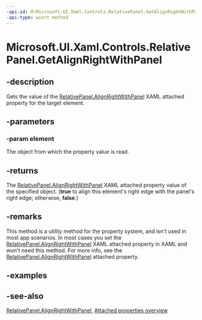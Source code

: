 ```yaml
---
-api-id: M:Microsoft.UI.Xaml.Controls.RelativePanel.GetAlignRightWithPanel(Microsoft.UI.Xaml.UIElement)
-api-type: winrt method
---
```


<!-- Method syntax
public bool GetAlignRightWithPanel(Windows.UI.Xaml.UIElement element)
-->

# Microsoft.UI.Xaml.Controls.RelativePanel.GetAlignRightWithPanel

## -description
Gets the value of the [RelativePanel.AlignRightWithPanel](relativepanel_alignrightwithpanel.md) XAML attached property for the target element.

## -parameters
### -param element
The object from which the property value is read.

## -returns
The [RelativePanel.AlignRightWithPanel](relativepanel_alignrightwithpanel.md) XAML attached property value of the specified object. (**true** to align this element's right edge with the panel's right edge; otherwise, **false**.)

## -remarks
This method is a utility method for the property system, and isn't used in most app scenarios. In most cases you set the [RelativePanel.AlignRightWithPanel](relativepanel_alignrightwithpanel.md) XAML attached property in XAML and won't need this method. For more info, see the [RelativePanel.AlignRightWithPanel](relativepanel_alignrightwithpanel.md) attached property.

## -examples

## -see-also

[RelativePanel.AlignRightWithPanel](relativepanel_alignrightwithpanel.md), [Attached properties overview](/windows/uwp/xaml-platform/attached-properties-overview)
